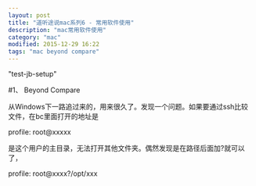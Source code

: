 ```yaml
---
layout: post
title: "道听途说mac系列6 - 常用软件使用"
description: "mac常用软件使用"
category: "mac"
modified: 2015-12-29 16:22
tags: "mac beyond compare"
---
```

"test-jb-setup"

#1、 Beyond Compare

   从Windows下一路追过来的，用来很久了。发现一个问题。如果要通过ssh比较文件，在bc里面打开的地址是 
   
   profile: root@xxxxx
   
   是这个用户的主目录，无法打开其他文件夹。偶然发现是在路径后面加?就可以了，
   
   profile: root@xxxx?/opt/xxx
   
